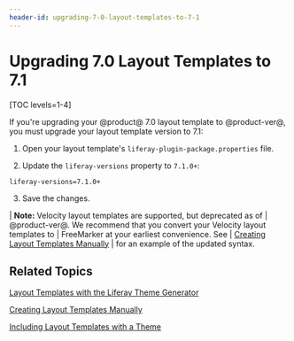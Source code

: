 ```yaml
---
header-id: upgrading-7-0-layout-templates-to-7-1
---
```


# Upgrading 7.0 Layout Templates to 7.1

[TOC levels=1-4]

If you're upgrading your @product@ 7.0 layout template to @product-ver@, you 
must upgrade your layout template version to 7.1: 

1.  Open your layout template's `liferay-plugin-package.properties` file.

2.  Update the `liferay-versions` property to `7.1.0+`:

```properties
liferay-versions=7.1.0+
```

3.  Save the changes.

| **Note:** Velocity layout templates are supported, but deprecated as of
| @product-ver@. We recommend that you convert your Velocity layout templates to
| FreeMarker at your earliest convenience. See
| [Creating Layout Templates Manually](/docs/7-1/tutorials/-/knowledge_base/t/creating-layout-templates-manually#understanding-the-anatomy)
| for an example of the updated syntax.

## Related Topics

[Layout Templates with the Liferay Theme Generator](/docs/7-1/tutorials/-/knowledge_base/t/creating-layout-templates-with-the-themes-generator)

[Creating Layout Templates Manually](/docs/7-1/tutorials/-/knowledge_base/t/creating-layout-templates-manually)

[Including Layout Templates with a Theme](/docs/7-1/tutorials/-/knowledge_base/t/including-layout-templates-with-a-theme)
